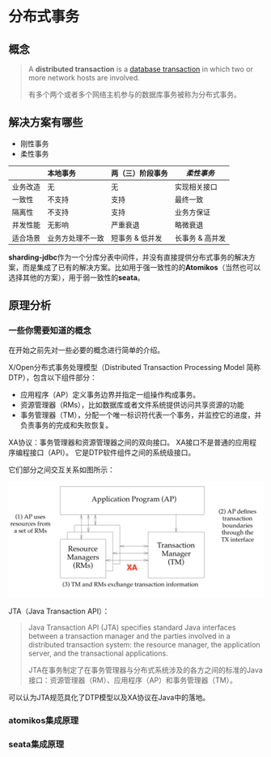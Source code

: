 # 分布式事务

## 概念

> A **distributed transaction** is a [database transaction](https://en.wikipedia.org/wiki/Database_transaction) in which two or more network hosts are involved. 
>
> 有多个两个或者多个网络主机参与的数据库事务被称为分布式事务。

## 解决方案有哪些

- 刚性事务
- 柔性事务

|          | 本地事务         | 两（三）阶段事务 | *柔性事务*      |
| :------- | :--------------- | :--------------- | --------------- |
| 业务改造 | 无               | 无               | 实现相关接口    |
| 一致性   | 不支持           | 支持             | 最终一致        |
| 隔离性   | 不支持           | 支持             | 业务方保证      |
| 并发性能 | 无影响           | 严重衰退         | 略微衰退        |
| 适合场景 | 业务方处理不一致 | 短事务 & 低并发  | 长事务 & 高并发 |

**sharding-jdbc**作为一个分库分表中间件，并没有直接提供分布式事务的解决方案，而是集成了已有的解决方案。比如用于强一致性的的**Atomikos**（当然也可以选择其他的方案），用于弱一致性的**seata**。

## 原理分析

### 一些你需要知道的概念

在开始之前先对一些必要的概念进行简单的介绍。

X/Open分布式事务处理模型（Distributed Transaction Processing Model 简称DTP），包含以下组件部分：

- 应用程序（AP）定义事务边界并指定一组操作构成事务。
- 资源管理器（RMs），比如数据库或者文件系统提供访问共享资源的功能
- 事务管理器（TM），分配一个唯一标识符代表一个事务，并监控它的进度，并负责事务的完成和失败恢复。

XA协议：事务管理器和资源管理器之间的双向接口。 XA接口不是普通的应用程序编程接口（API）。 它是DTP软件组件之间的系统级接口。 

它们部分之间交互关系如图所示：

![](images/07_01.png)

JTA（Java Transaction API）：

> Java Transaction API (JTA) specifies standard Java interfaces between a transaction manager and the parties involved in a distributed transaction system: the resource manager, the application server, and the transactional applications. 
>
> JTA在事务制定了在事务管理器与分布式系统涉及的各方之间的标准的Java接口：资源管理器（RM）、应用程序（AP）和事务管理器（TM）。

可以认为JTA规范具化了DTP模型以及XA协议在Java中的落地。

### atomikos集成原理



### seata集成原理

